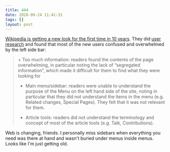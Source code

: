 ```yaml
---
title: 444
date: 2020-09-24 11:41:31
tags: []
layout: post
---
```


[Wikipedia is getting a new look for the first time in 10 years](https://diff.wikimedia.org/2020/09/23/wikipedia-is-getting-a-new-look-for-the-first-time-in-10-years-heres-why/). They did [user research](https://www.mediawiki.org/wiki/Reading/Web/Desktop_Improvements/Hureo_User_Research_Report) and found that most of the new users confused and overwhelmed by the left side bar:

<blockquote>
+ Too much information: readers found the contents of the page overwhelming, in particular noting the lack of “segregated information”, which made it difficult for them to find what they were looking for

+ Main menu/sidebar: readers were unable to understand the purpose of the Menu on the left hand side of the site, noting in particular that they did not understand the items in the menu (e.g. Related changes, Special Pages). They felt that it was not relevant for them.

+ Article tools: readers did not understand the terminology and concept of most of the article tools (e.g. Talk, Contributions).

</blockquote>

Web is changing, friends. I personally miss sidebars when everything you need was there at hand and wasn't buried under menus inside menus. Looks like I'm just getting old.
